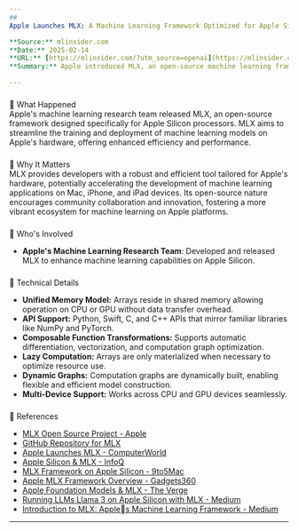 ```yaml
---
## 
Apple Launches MLX: A Machine Learning Framework Optimized for Apple Silicon

**Source:** mlinsider.com  
**Date:** 2025-02-14  
**URL:** [https://mlinsider.com/?utm_source=openai](https://mlinsider.com/?utm_source=openai)  
**Summary:** Apple introduced MLX, an open-source machine learning framework optimized for Apple Silicon processors, simplifying training and deployment of machine learning models on Apple's hardware with enhanced efficiency.

---
```


### 


🔹 What Happened  
Apple's machine learning research team released MLX, an open-source framework designed specifically for Apple Silicon processors. MLX aims to streamline the training and deployment of machine learning models on Apple's hardware, offering enhanced efficiency and performance.

### 


🔹 Why It Matters  
MLX provides developers with a robust and efficient tool tailored for Apple's hardware, potentially accelerating the development of machine learning applications on Mac, iPhone, and iPad devices. Its open-source nature encourages community collaboration and innovation, fostering a more vibrant ecosystem for machine learning on Apple platforms.

### 


🔹 Who's Involved  
- **Apple's Machine Learning Research Team**: Developed and released MLX to enhance machine learning capabilities on Apple Silicon.

### 



🔹 Technical Details  
- **Unified Memory Model:** Arrays reside in shared memory allowing operation on CPU or GPU without data transfer overhead.  
- **API Support:** Python, Swift, C, and C++ APIs that mirror familiar libraries like NumPy and PyTorch.  
- **Composable Function Transformations:** Supports automatic differentiation, vectorization, and computation graph optimization.  
- **Lazy Computation:** Arrays are only materialized when necessary to optimize resource use.  
- **Dynamic Graphs:** Computation graphs are dynamically built, enabling flexible and efficient model construction.  
- **Multi-Device Support:** Works across CPU and GPU devices seamlessly.

### 


🔗 References  
- [MLX Open Source Project - Apple](https://opensource.apple.com/projects/mlx/)  
- [GitHub Repository for MLX](https://github.com/ml-explore/mlx)  
- [Apple Launches MLX - ComputerWorld](https://www.computerworld.com/article/1611155/apple-launches-mlx-machine-learning-framework-for-apple-silicon.html)  
- [Apple Silicon & MLX - InfoQ](https://www.infoq.com/news/2023/12/apple-silicon-machine-learning/)  
- [MLX Framework on Apple Silicon - 9to5Mac](https://9to5mac.com/2023/12/06/mlx-machine-learning-apple-silicon-mac/)  
- [Apple MLX Framework Overview - Gadgets360](https://www.gadgets360.com/laptops/news/apple-silicon-mlx-framework-open-source-efficient-machine-learning-4645755)  
- [Apple Foundation Models & MLX - The Verge](https://www.theverge.com/2023/12/6/23990678/apple-foundation-models-generative-ai-mlx)  
- [Running LLMs Llama 3 on Apple Silicon with MLX - Medium](https://medium.com/@manuelescobar-dev/running-large-language-models-llama-3-on-apple-silicon-with-apples-mlx-framework-4f4ee6e15f31)  
- [Introduction to MLX: Apples Machine Learning Framework - Medium](https://medium.com/lolml/introduction-to-mlx-apples-machine-learning-framework-527b81f23fa5)  

---
